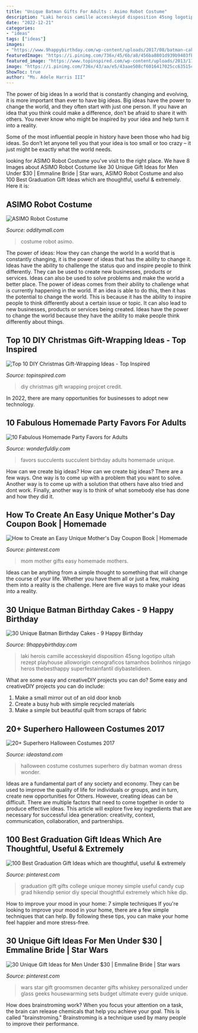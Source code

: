 ```yaml
---
title: "Unique Batman Gifts For Adults : Asimo Robot Costume"
description: "Laki herois camille accesskeyid disposition 45sng logotipo ultah rezept playhouse alloworigin cenograficos tamanhos bolinhos ninjago heros thebesthappy superfestainfantil diybastelideen"
date: "2022-12-21"
categories:
- "ideas"
tags: ["ideas"]
images:
- "https://www.9happybirthday.com/wp-content/uploads/2017/08/batman-cakes-640x961.jpg"
featuredImage: "https://i.pinimg.com/736x/45/6b/a8/456ba8801d939b9403fb2027946708a7.jpg"
featured_image: "https://www.topinspired.com/wp-content/uploads/2013/11/cbb245a91dece1061a3d02580f410b2d.jpg"
image: "https://i.pinimg.com/736x/43/aa/e5/43aae508cf6016417025cc63515c8bb3.jpg"
ShowToc: true
author: "Ms. Adele Harris III"
---
```



The power of big ideas
In a world that is constantly changing and evolving, it is more important than ever to have big ideas. Big ideas have the power to change the world, and they often start with just one person.
If you have an idea that you think could make a difference, don’t be afraid to share it with others. You never know who might be inspired by your idea and help turn it into a reality.

Some of the most influential people in history have been those who had big ideas. So don’t let anyone tell you that your idea is too small or too crazy – it just might be exactly what the world needs.

	

		
looking for ASIMO Robot Costume you've visit to the right place. We have 8 Images about ASIMO Robot Costume like 30 Unique Gift Ideas for Men Under $30 | Emmaline Bride | Star wars, ASIMO Robot Costume and also 100 Best Graduation Gift Ideas which are thoughtful, useful &amp; extremely. Here it is:
		
    
## ASIMO Robot Costume

<img loading=lazy src="https://odditymall.com/includes/content/upload/asimo-robot-costume-936.jpg" onerror="this.onerror=null;this.src='https://tse2.mm.bing.net/th?id=OIP.UT2qDFtFSIwSTxMX6NuLKAHaJL&amp;pid=15.1';" alt="ASIMO Robot Costume">

_Source: odditymall.com_

>costume robot asimo. 

	

The power of ideas: How they can change the world
In a world that is constantly changing, it is the power of ideas that has the ability to change it. Ideas have the ability to challenge the status quo and inspire people to think differently. They can be used to create new businesses, products or services. Ideas can also be used to solve problems and make the world a better place.
The power of ideas comes from their ability to challenge what is currently happening in the world. If an idea is able to do this, then it has the potential to change the world. This is because it has the ability to inspire people to think differently about a certain issue or topic. It can also lead to new businesses, products or services being created. Ideas have the power to change the world because they have the ability to make people think differently about things.

    
## Top 10 DIY Christmas Gift-Wrapping Ideas - Top Inspired

<img loading=lazy src="https://www.topinspired.com/wp-content/uploads/2013/11/cbb245a91dece1061a3d02580f410b2d.jpg" onerror="this.onerror=null;this.src='https://tse4.mm.bing.net/th?id=OIP.8H2r6QCEICq7B0Lt0f3KvgHaJ3&amp;pid=15.1';" alt="Top 10 DIY Christmas Gift-Wrapping Ideas - Top Inspired">

_Source: topinspired.com_

>diy christmas gift wrapping projcet credit. 

	

In 2022, there are many opportunities for businesses to adopt new technology.

    
## 10 Fabulous Homemade Party Favors For Adults

<img loading=lazy src="https://cdn.wonderfuldiy.com/wp-content/uploads/2016/01/succulents.jpg" onerror="this.onerror=null;this.src='https://tse4.mm.bing.net/th?id=OIP.1VQ5x8aS-vgBPCVON3MFbgHaLH&amp;pid=15.1';" alt="10 Fabulous Homemade Party Favors for Adults">

_Source: wonderfuldiy.com_

>favors succulents succulent birthday adults homemade unique. 

	

How can we create big ideas?
How can we create big ideas? There are a few ways. One way is to come up with a problem that you want to solve. Another way is to come up with a solution that others have also tried and dont work. Finally, another way is to think of what somebody else has done and how they did it.

    
## How To Create An Easy Unique Mother&#039;s Day Coupon Book | Homemade

<img loading=lazy src="https://i.pinimg.com/736x/c3/b0/e0/c3b0e0f9482dd76e4ce018c4761815ce--coupon-books-how-to-create-a.jpg" onerror="this.onerror=null;this.src='https://tse4.mm.bing.net/th?id=OIP.hfbxy4bJI-7hZ8InVpYOLwHaO0&amp;pid=15.1';" alt="How to Create an Easy Unique Mother&#039;s Day Coupon Book | Homemade">

_Source: pinterest.com_

>mom mother gifts easy homemade mothers. 

	

Ideas can be anything from a simple thought to something that will change the course of your life. Whether you have them all or just a few, making them into a reality is the challenge. Here are five ways to make your ideas into a reality.

    
## 30 Unique Batman Birthday Cakes - 9 Happy Birthday

<img loading=lazy src="https://www.9happybirthday.com/wp-content/uploads/2017/08/batman-cakes-640x961.jpg" onerror="this.onerror=null;this.src='https://tse3.mm.bing.net/th?id=OIP.mXDlCZRtpSnn21hxLFUMBgHaLH&amp;pid=15.1';" alt="30 Unique Batman Birthday Cakes - 9 Happy Birthday">

_Source: 9happybirthday.com_

>laki herois camille accesskeyid disposition 45sng logotipo ultah rezept playhouse alloworigin cenograficos tamanhos bolinhos ninjago heros thebesthappy superfestainfantil diybastelideen. 

	

What are some easy and creativeDIY projects you can do?
Some easy and creativeDIY projects you can do include:
1. Make a small mirror out of an old door knob
2. Create a busy hub with simple recycled materials
3. Make a simple but beautiful quilt from scraps of fabric

    
## 20+ Superhero Halloween Costumes 2017

<img loading=lazy src="https://ideastand.com/wp-content/uploads/2017/09/superhero-costumes/5-superhero-halloween-costume-diy-ideas.jpg" onerror="this.onerror=null;this.src='https://tse1.mm.bing.net/th?id=OIP.DlXbviFaz5jZCCUWIE1QYAHaNK&amp;pid=15.1';" alt="20+ Superhero Halloween Costumes 2017">

_Source: ideastand.com_

>halloween costume costumes superhero diy batman woman dress wonder. 

	

Ideas are a fundamental part of any society and economy. They can be used to improve the quality of life for individuals or groups, and in turn, create new opportunities for Others. However, creating ideas can be difficult. There are multiple factors that need to come together in order to produce effective ideas. This article will explore five key ingredients that are necessary for successful idea generation: creativity, context, communication, collaboration, and partnerships.

    
## 100 Best Graduation Gift Ideas Which Are Thoughtful, Useful &amp; Extremely

<img loading=lazy src="https://i.pinimg.com/736x/43/aa/e5/43aae508cf6016417025cc63515c8bb3.jpg" onerror="this.onerror=null;this.src='https://tse3.mm.bing.net/th?id=OIP.txZ7FC8DiD9incR10qAVTwAAAA&amp;pid=15.1';" alt="100 Best Graduation Gift Ideas which are thoughtful, useful &amp; extremely">

_Source: pinterest.com_

>graduation gift gifts college unique money simple useful candy cup grad hikendip senior diy special thoughtful extremely which hike dip. 

	

How to improve your mood in your home: 7 simple techniques
If you're looking to improve your mood in your home, there are a few simple techniques that can help. By following these tips, you can make your home feel happier and more stress-free.

    
## 30 Unique Gift Ideas For Men Under $30 | Emmaline Bride | Star Wars

<img loading=lazy src="https://i.pinimg.com/736x/45/6b/a8/456ba8801d939b9403fb2027946708a7.jpg" onerror="this.onerror=null;this.src='https://tse4.mm.bing.net/th?id=OIP.HsfAAa93aJ1O6ElzQQXb0QHaE7&amp;pid=15.1';" alt="30 Unique Gift Ideas for Men Under $30 | Emmaline Bride | Star wars">

_Source: pinterest.com_

>wars star gift groomsmen decanter gifts whiskey personalized under glass geeks housewarming sets budget ultimate every guide unique. 

	

How does brainstroming work?
When you focus your attention on a task, the brain can release chemicals that help you achieve your goal. This is called "brainstroming." Brainstroming is a technique used by many people to improve their performance.

